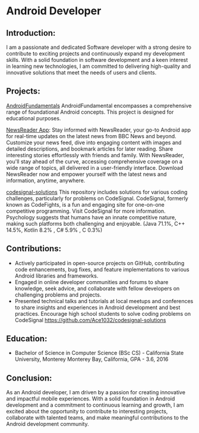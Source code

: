 
# Android Developer

## Introduction:
I am a passionate and dedicated Software developer with a strong desire to contribute to exciting projects and continuously expand my development skills. With a solid foundation in software development and a keen interest in learning new technologies, I am committed to delivering high-quality and innovative solutions that meet the needs of users and clients.


## Projects:
[AndroidFundamentals](https://github.com/Ace1032/AndroidFundamentals)
AndroidFundamental encompasses a comprehensive range of foundational Android concepts. This project is designed for educational purposes.

[NewsReader App](https://github.com/Ace1032/NewsApplication/tree/master/newsApp/app/src/main/java/com/example/newsapp): Stay informed with NewsReader, your go-to Android app for real-time updates on the latest news from BBC News and beyond. Customize your news feed, dive into engaging content with images and detailed descriptions, and bookmark articles for later reading. Share interesting stories effortlessly with friends and family. With NewsReader, you'll stay ahead of the curve, accessing comprehensive coverage on a wide range of topics, all delivered in a user-friendly interface. Download NewsReader now and empower yourself with the latest news and information, anytime, anywhere.

[codesignal-solutions](https://github.com/Ace1032/codesignal-solutions)
This repository includes solutions for various coding challenges, particularly for problems on CodeSignal. CodeSignal, formerly known as CodeFights, is a fun and engaging site for one-on-one competitive programming. Visit CodeSignal for more information. Psychology suggests that humans have an innate competitive nature, making such platforms both challenging and enjoyable. 
(Java 71.1%, C++ 14.5%, Kotlin 8.2% , C# 5.9% , C 0.3%)

## Contributions:
- Actively participated in open-source projects on GitHub, contributing code enhancements, bug fixes, and feature implementations to various Android libraries and frameworks.
- Engaged in online developer communities and forums to share knowledge, seek advice, and collaborate with fellow developers on challenging problems and projects.
- Presented technical talks and tutorials at local meetups and conferences to share insights and experiences in Android development and best practices. Encourage high school students to solve coding problems on CodeSignal https://github.com/Ace1032/codesignal-solutions

## Education:
- Bachelor of Science in Computer Science (BSc CS) - California State University, Monterey Monterey Bay,  California, GPA - 3.6, 2016



## Conclusion:
As an Android developer, I am driven by a passion for creating innovative and impactful mobile experiences. With a solid foundation in Android development and a commitment to continuous learning and growth, I am excited about the opportunity to contribute to interesting projects, collaborate with talented teams, and make meaningful contributions to the Android development community.

